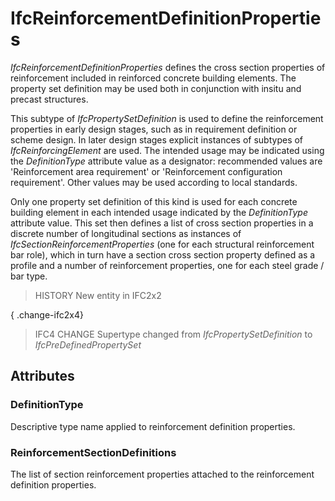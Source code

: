 # IfcReinforcementDefinitionProperties

_IfcReinforcementDefinitionProperties_ defines the cross section properties of reinforcement included in reinforced concrete building elements. The property set definition may be used both in conjunction with insitu and precast structures.<!-- end of definition -->

This subtype of _IfcPropertySetDefinition_ is used to define the reinforcement properties in early design stages, such as in requirement definition or scheme design. In later design stages explicit instances of subtypes of _IfcReinforcingElement_ are used. The intended usage may be indicated using the _DefinitionType_ attribute value as a designator: recommended values are 'Reinforcement area requirement' or 'Reinforcement configuration requirement'. Other values may be used according to local standards.

Only one property set definition of this kind is used for each concrete building element in each intended usage indicated by the _DefinitionType_ attribute value. This set then defines a list of cross section properties in a discrete number of longitudinal sections as instances of _IfcSectionReinforcementProperties_ (one for each structural reinforcement bar role), which in turn have a section cross section property defined as a profile and a number of reinforcement properties, one for each steel grade / bar type.

> HISTORY New entity in IFC2x2

{ .change-ifc2x4}
> IFC4 CHANGE Supertype changed from _IfcPropertySetDefinition_ to _IfcPreDefinedPropertySet_

## Attributes

### DefinitionType
Descriptive type name applied to reinforcement definition properties.

### ReinforcementSectionDefinitions
The list of section reinforcement properties attached to the reinforcement definition properties.
